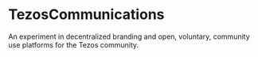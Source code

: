 # TezosCommunications
An experiment in decentralized branding and open, voluntary, community use platforms for the Tezos community.
